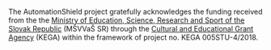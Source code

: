 The AutomationShield project gratefully acknowledges the funding received from the the [Ministry of Education, Science, Research and Sport of the Slovak Republic](https://www.minedu.sk/about-the-ministry/) (MŠVVaŠ SR) through the [Cultural and Educational Grant Agency](https://www.minedu.sk/kulturna-a-edukacna-grantova-agentura-msvvas-sr-kega/) (KEGA) within the framework of project no. KEGA 005STU-4/2018.